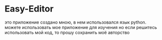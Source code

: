 # Easy-Editor
это приложение создано мною, в нем использовался язык python.
можете использовать мое приложение для изучения но если решитесь использовать мой код, то прошу сохранить моё авторство
